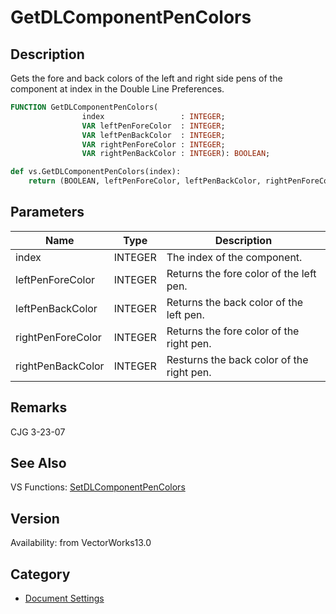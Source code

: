 # GetDLComponentPenColors

## Description
Gets the fore and back colors of the left and right side pens of the component at index in the Double Line Preferences.

```pascal
FUNCTION GetDLComponentPenColors(
				index                 : INTEGER;
				VAR leftPenForeColor  : INTEGER;
				VAR leftPenBackColor  : INTEGER;
				VAR rightPenForeColor : INTEGER;
				VAR rightPenBackColor : INTEGER): BOOLEAN;
```

```python
def vs.GetDLComponentPenColors(index):
    return (BOOLEAN, leftPenForeColor, leftPenBackColor, rightPenForeColor, rightPenBackColor)
```

## Parameters
|Name|Type|Description|
|---|---|---|
|index|INTEGER|The index of the component.|
|leftPenForeColor|INTEGER|Returns the fore color of the left pen.|
|leftPenBackColor|INTEGER|Returns the back color of the left pen.|
|rightPenForeColor|INTEGER|Returns the fore color of the right pen.|
|rightPenBackColor|INTEGER|Resturns the back color of the right pen.|

## Remarks
CJG 3-23-07

## See Also
VS Functions:
[SetDLComponentPenColors](SetDLComponentPenColors.md)

## Version
Availability: from VectorWorks13.0

## Category
* [Document Settings](../Categories/Document%20Settings.md)
